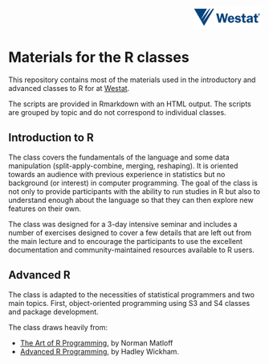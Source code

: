<p align="right">
<img src ="logo.png">
</p>

# Materials for the R classes 

This repository contains most of the materials used in the introductory and
advanced classes to R for at [Westat](https://www.westat.com/). 

The scripts are provided in Rmarkdown with an HTML output. The scripts are
grouped by topic and do not correspond to individual classes.

## Introduction to R 

The class covers the fundamentals of the language and some data manipulation
(split-apply-combine, merging, reshaping). It is oriented towards an audience
with previous experience in statistics but no background (or interest) in
computer programming. The goal of the class is not only to provide participants
with the ability to run studies in R but also to understand enough about the
language so that they can then explore new features on their own. 

The class was designed for a 3-day intensive seminar and includes a number of
exercises designed to cover a few details that are left out from the main
lecture and to encourage the participants to use the excellent documentation and
community-maintained resources available to R users.

## Advanced R

The class is adapted to the necessities of statistical programmers and two main
topics. First, object-oriented programming using S3 and S4 classes and package
development. 

The class draws heavily from: 

- [The Art of R Programming](http://www.amazon.com/Art-Programming-Statistical-Software-Design/dp/1593273843/), by Norman Matloff
- [Advanced R Programming](http://www.amazon.com/Advanced-Chapman-Hall-CRC-Series/dp/1466586966), by Hadley Wickham. 
